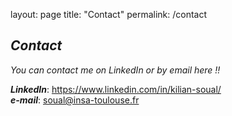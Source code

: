 layout: page
title: "Contact"
permalink: /contact

## **_Contact_**  

_You can contact me on LinkedIn or by email here !!_

**_LinkedIn_**: https://www.linkedin.com/in/kilian-soual/  
**_e-mail_**: soual@insa-toulouse.fr 
